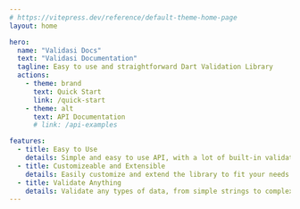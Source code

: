 ```yaml
---
# https://vitepress.dev/reference/default-theme-home-page
layout: home

hero:
  name: "Validasi Docs"
  text: "Validasi Documentation"
  tagline: Easy to use and straightforward Dart Validation Library
  actions:
    - theme: brand
      text: Quick Start
      link: /quick-start
    - theme: alt
      text: API Documentation
      # link: /api-examples

features:
  - title: Easy to Use
    details: Simple and easy to use API, with a lot of built-in validators.
  - title: Customizeable and Extensible
    details: Easily customize and extend the library to fit your needs
  - title: Validate Anything
    details: Validate any types of data, from simple strings to complex objects or use transformer to handle type conversion
---
```


